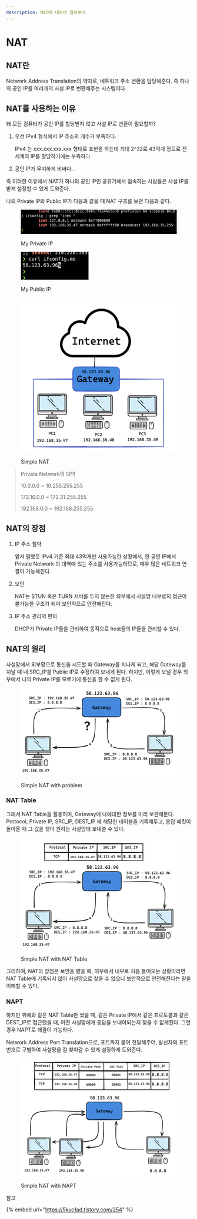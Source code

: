 ```yaml
---
description: NAT에 대하여 알아보자
---
```


# NAT

## NAT란

Network Address Translation의 약자로, 네트워크 주소 변환을 담당해준다. 즉 하나의 공인 IP를 여러개의 사설 IP로 변환해주는 시스템이다.&#x20;

## NAT를 사용하는 이유

왜 모든 컴퓨터가 공인 IP를 할당받지 않고 사설 IP로 변환이 필요할까?&#x20;

1.  우선 IPv4 형식에서 IP 주소의 개수가 부족하다.

    IPv4 는 xxx.xxx.xxx.xxx 형태로 표현을 하는데 최대 2^32로 43억개 정도로 전 세계의 IP를 할당하기에는 부족하다
2. 공인 IP가 무지하게 비싸다...

즉 이러한 이유에서 NAT가 하나의 공인 IP인 공유기에서 접속하는 사람들은 사설 IP를 받게 설정할 수 있게 도와준다.

나의 Private IP와 Public IP가 다음과 같을 때 NAT 구조를 보면 다음과 같다.

<figure><img src="../.gitbook/assets/image (1) (5).png" alt=""><figcaption><p>My Private IP</p></figcaption></figure>

<figure><img src="../.gitbook/assets/image (10).png" alt=""><figcaption><p>My Public IP</p></figcaption></figure>

<figure><img src="../.gitbook/assets/image (7) (2).png" alt=""><figcaption><p>Simple NAT</p></figcaption></figure>

> Private Network의 대역
>
>
>
> 10.0.0.0 \~ 10.255.255.255
>
> 172.16.0.0 \~ 172.31.255.255
>
> 192.168.0.0 \~ 192.168.255.255

## NAT의 장점

1.  IP 주소 절약

    앞서 말했듯 IPv4 기준 최대 43억개만 사용가능한 상황에서, 한 공인 IP에서 Private Network 의 대역에 있는 주소를 사용가능하므로, 매우 많은 네트워크 연결이 가능해진다.
2.  보안

    NAT는 STUN 혹은 TURN 서버를 두지 않는한 외부에서 사설망 내부로의 접근이 불가능한 구조가 되어 보안적으로 안전해진다.
3.  IP 주소 관리의 편의

    DHCP가 Private IP들을 관리하여 동적으로 host들의 IP들을 관리할 수 있다.

## NAT의 원리

사설망에서 외부망으로 통신을 시도할 때 Gateway를 지나게 되고, 해당 Gateway를 지날 때 내 SRC\_IP를 Public IP로 수정하여 보내게 된다. 하지만, 이렇게 보낼 경우 외부에서 나의 Private IP를 모르기에 통신을 할 수 없게 된다.

<figure><img src="../.gitbook/assets/image (1) (1).png" alt=""><figcaption><p>Simple NAT with problem</p></figcaption></figure>

### NAT Table

그래서 NAT Table을 활용하여, Gateway에 나에대한 정보를 미리 보관해둔다. Protocol, Private IP, SRC\_IP, DEST\_IP 에 해당한 테이블을 기록해두고, 응답 패킷이 돌아올 때 그 값을 찾아 원하는 사설망에 보내줄 수 있다.

<figure><img src="../.gitbook/assets/image (3) (1).png" alt=""><figcaption><p>Simple NAT with NAT Table</p></figcaption></figure>

그리하여, NAT의 장점은 보안을 봤을 때, 외부에서 내부로 처음 들어오는 상황이라면 NAT Table에 기록되지 않아 사설망으로 찾을 수 없으니 보안적으로 안전해진다는 말을 이해할 수 있다.

### NAPT

하지만 위에와 같은 NAT Table만 썼을 때, 같은 Private IP에서 같은 프로토콜과 같은 DEST\_IP로 접근했을 때, 어떤 사설망에게 응답을 보내야되는지 찾을 수 없게된다. 그런 경우 NAPT로 해결이 가능하다.

Network Address Port Translation으로, 포트까지 붙여 전달해주어, 발신자의 포트번호로 구별하여 사설망을 잘 찾아갈 수 있게 설정하게 도와준다.

<figure><img src="../.gitbook/assets/image (15).png" alt=""><figcaption><p>Simple NAT with NAPT</p></figcaption></figure>

참고

{% embed url="https://5kyc1ad.tistory.com/254" %}
